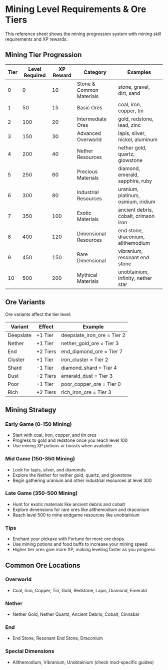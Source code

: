 # Mining Level Requirements & Ore Tiers

This reference sheet shows the mining progression system with mining skill requirements and XP rewards.

## Mining Tier Progression

| Tier | Level Required | XP Reward | Category | Examples |
|------|---------------|-----------|----------|----------|
| 0 | 0 | 10 | Stone & Common Materials | stone, gravel, dirt, sand |
| 1 | 50 | 15 | Basic Ores | coal, iron, copper, tin |
| 2 | 100 | 20 | Intermediate Ores | gold, redstone, lead, zinc |
| 3 | 150 | 30 | Advanced Overworld | lapis, silver, nickel, aluminum |
| 4 | 200 | 40 | Nether Resources | nether gold, quartz, glowstone |
| 5 | 250 | 60 | Precious Materials | diamond, emerald, sapphire, ruby |
| 6 | 300 | 80 | Industrial Resources | uranium, platinum, osmium, iridium |
| 7 | 350 | 100 | Exotic Materials | ancient debris, cobalt, crimson iron |
| 8 | 400 | 120 | Dimensional Resources | end stone, draconium, allthemodium |
| 9 | 450 | 150 | Rare Dimensional | vibranium, resonant end stone |
| 10 | 500 | 200 | Mythical Materials | unobtainium, infinity, nether star |

## Ore Variants

Ore variants affect the tier level:

| Variant | Effect | Example |
|---------|--------|---------|
| Deepslate | +1 Tier | deepslate_iron_ore = Tier 2 |
| Nether | +1 Tier | nether_gold_ore = Tier 3 |
| End | +2 Tiers | end_diamond_ore = Tier 7 |
| Cluster | +1 Tier | iron_cluster = Tier 2 |
| Shard | -1 Tier | diamond_shard = Tier 4 |
| Dust | -2 Tiers | emerald_dust = Tier 3 |
| Poor | -1 Tier | poor_copper_ore = Tier 0 |
| Rich | +2 Tiers | rich_iron_ore = Tier 3 |

## Mining Strategy

### Early Game (0-150 Mining)
- Start with coal, iron, copper, and tin ores
- Progress to gold and redstone once you reach level 100
- Use mining XP potions or boosts when available

### Mid Game (150-350 Mining)
- Look for lapis, silver, and diamonds
- Explore the Nether for nether gold, quartz, and glowstone
- Begin gathering uranium and other industrial resources at level 300

### Late Game (350-500 Mining)
- Hunt for exotic materials like ancient debris and cobalt
- Explore dimensions for rare ores like allthemodium and draconium
- Reach level 500 to mine endgame resources like unobtainium

### Tips
- Enchant your pickaxe with Fortune for more ore drops
- Use mining potions and food buffs to increase your mining speed
- Higher tier ores give more XP, making leveling faster as you progress

## Common Ore Locations

### Overworld
- Coal, Iron, Copper, Tin, Gold, Redstone, Lapis, Diamond, Emerald

### Nether
- Nether Gold, Nether Quartz, Ancient Debris, Cobalt, Cinnabar

### End
- End Stone, Resonant End Stone, Draconium

### Special Dimensions
- Allthemodium, Vibranium, Unobtainium (check mod-specific guides)
